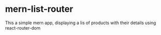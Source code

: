 # mern-list-router
This a simple mern app, displaying a lis of products with their details using react-router-dom 

